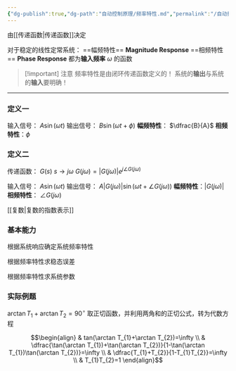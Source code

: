 ```yaml
---
{"dg-publish":true,"dg-path":"自动控制原理/频率特性.md","permalink":"/自动控制原理/频率特性/","dgPassFrontmatter":true,"noteIcon":"","created":"2024-05-26T18:53:13.802+08:00","updated":"2024-06-23T23:15:19.134+08:00"}
---
```


由[[传递函数\|传递函数]]决定

对于稳定的线性定常系统：
==幅频特性==   **Magnitude Response**
==相频特性==   **Phase Response**
都为**输入频率** $\omega$ 的函数

>[!important] 注意
>频率特性是由闭环传递函数定义的！
>系统的**输出**与系统的**输入**要明确！

***
### 定义一
输入信号： $A\sin(\omega t)$
输出信号： $B\sin(\omega t+\phi)$
**幅频特性**： $\dfrac{B}{A}$
**相频特性**：$\phi$

### 定义二
传递函数： $G(s)$     $s\to j\omega$
$G(j\omega)=|G(j\omega)|e^{ j \angle G(j\omega) }$ 

输入信号： $A\sin(\omega t)$
输出信号： $A|G(j\omega)|\sin(\omega t+\angle G(j\omega))$
**幅频特性**：$|G(j\omega)|$
**相频特性**： $\angle G(j\omega)$

[[复数\|复数的指数表示]]

### 基本能力

根据系统响应确定系统频率特性

根据频率特性求稳态误差

根据频率特性求系统参数

### 实际例题

$\arctan T_{1}+\arctan T_{2}=90^{\circ}$
取正切函数，并利用两角和的正切公式，转为代数方程

$$\begin{align}
 & tan(\arctan T_{1}+\arctan T_{2})=\infty \\
 &  \dfrac{\tan(\arctan T_{1})+\tan(\arctan T_{2})}{1-\tan(\arctan T_{1})\tan(\arctan T_{2})}=\infty \\
 & \dfrac{T_{1}+T_{2}}{1-T_{1}T_{2}}=\infty \\
 & T_{1}T_{2}=1
\end{align}$$



